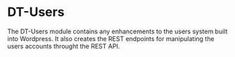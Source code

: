 # DT-Users
The DT-Users module contains any enhancements to the users system built into Wordpress. It also creates the REST endpoints
for manipulating the users accounts throught the REST API.
